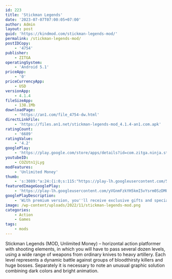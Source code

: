 ```yaml
---
id: 223
title: 'Stickman Legends'
date: '2023-07-07T07:00:05+07:00'
author: Admin
layout: post
guid: 'https://kindmod.com/stickman-legends-mod/'
permalink: /stickman-legends-mod/
postIDCopy:
    - '4754'
publisher:
    - ZITGA
operatingSystem:
    - 'Android 5.1'
priceApp:
    - '0'
priceCurrencyApp:
    - USD
versionApp:
    - 4.1.4
fileSizeApp:
    - 138.1Mb
downloadPage:
    - 'https://an1.com/file_4754-dw.html'
directLinkFile:
    - 'https://files.an1.net/stickman-legends-mod_4.1.4-an1.com.apk'
ratingCount:
    - '6689'
ratingValue:
    - '4.2'
googlePlay:
    - 'https://play.google.com/store/apps/details?id=com.zitga.ninja.stickman.legends.shadow.wars'
youtubeID:
    - COZUtn1jLyg
modFeatures:
    - 'Unlimited Money'
thumb:
    - 's:3089:"a:24:{i:0;s:115:"https://play-lh.googleusercontent.com/5oGQk5l6WJMQfM0D2gQoP0_nwQEgx40_h44dAUXpYqXfeF-afBDUPVP6C81DBHOmOQY=w526-h296";i:1;s:116:"https://play-lh.googleusercontent.com/jzR2UfUy0YG7nyTnvLMlixj93-8uY6ZChrDtMTWMMMSGervG3HXjAYkgV0k0kJS8GuOY=w526-h296";i:2;s:115:"https://play-lh.googleusercontent.com/CTamLpM-ySiik93sx9HCi2IN2d6D5T7-1uLakyGLbldCKvLpSzVA2tgEXrNA4aLPohI=w526-h296";i:3;s:115:"https://play-lh.googleusercontent.com/ifrZppI1aGNAeLbBUf8A9NWvBjYb5ceZoaEppxIE7wM85MySdLUyTiBxL0yaBzTmTcA=w526-h296";i:4;s:114:"https://play-lh.googleusercontent.com/wp5ZHv8DrVlwErRRLcLMlRCEU7zPPGjfThad3SLmhigBX4DL9oC4PPz6KfTMqUMkfQ=w526-h296";i:5;s:115:"https://play-lh.googleusercontent.com/puXm0bzm6aLy9v66FMWHPKA3nyxf1Hh04LSC6vOH-gFBurT9ZOdxg5v2WWSTUKwIYhE=w526-h296";i:6;s:115:"https://play-lh.googleusercontent.com/1Lmd5KywGz0wLtirUgPpDcNhowIGram2ylH6fIZhqYmHgG6nHu9s7Kc1o7q-S3Qziio=w526-h296";i:7;s:116:"https://play-lh.googleusercontent.com/qZpsiYYdYy2ZYgfmMUMu7wZA1rI1AjtveNJMnb7J1AKBR95XP2YjBhsZtr5uSD9b6ngL=w526-h296";i:8;s:115:"https://play-lh.googleusercontent.com/k6KgxNaQyq7NUGE0cOi-2mXjbIx93wRheSdKA7Hljs644pUjrQraxAPlxX3ISVv_sFc=w526-h296";i:9;s:115:"https://play-lh.googleusercontent.com/S70yc-SF5AX3K3ytHE0RObT-twPu5S_HzOD42u01xoucLv3QNs2vyV9Op6I5ZEMktaM=w526-h296";i:10;s:115:"https://play-lh.googleusercontent.com/z23dXdydWmOqPEka6KfZq6IMhPyBzCBEeMQ2Fe_8wv5TxL2xSns8pXFbKd0hve3KxOQ=w526-h296";i:11;s:115:"https://play-lh.googleusercontent.com/zRehbqzUm4GM1oMj7z7dcfODsRXS4X4I_ZKpSInGnvRuaX1xONQERJ1zNPzE66-HOdA=w526-h296";i:12;s:115:"https://play-lh.googleusercontent.com/Ix7yhHx8YB16G2zN0vcgt4VUpOXQf5FCJOV2rMeH2aRnc1gyBIW-wdUeUZX_CC_56jo=w526-h296";i:13;s:115:"https://play-lh.googleusercontent.com/srR5Tr4ZGi6pkh3GW9TLgDspZBmKvdyWDKbY5tIWqDWQcuLnsBM-3zMoRxqQUT0G1wU=w526-h296";i:14;s:115:"https://play-lh.googleusercontent.com/gR4AMCTWj-osmZ890JpBAhBwkzJFq7cGpYOvbzWFsynvtXH7SdwskRqEeqNwyHO01vw=w526-h296";i:15;s:114:"https://play-lh.googleusercontent.com/8gVN_pXEpOD4w_S-cVEw5Sbt8e3y1d7Ccc6ZyQtn63Dhx_Mp3EfBr-zKkMU7lOLUSA=w526-h296";i:16;s:114:"https://play-lh.googleusercontent.com/Z6cSyJgjXAGNWj6Wo-1CK2JDAWb-veGo7UAv8hn74dR5L6OmSfyvOVV6r3n0JduYJA=w526-h296";i:17;s:115:"https://play-lh.googleusercontent.com/SER6Vl1AbCXI0JS8e6RV89zs8Vi0586-U_1IRYSUYEdR_eszR4DBa0jVtjvs3ITpu28=w526-h296";i:18;s:114:"https://play-lh.googleusercontent.com/KpEHItqsv-fcjJGzrLoB3Pvn2CRsSFqF-x5X3bOQa2PuZ_g-MH5rxWhg5iZ1BaSl3g=w526-h296";i:19;s:115:"https://play-lh.googleusercontent.com/vO5jrWoT7DXcm974elikfVf5DC3FNRIZ9eosBCgxP8j0H3v3NoFZkK1g54D0hrXcALE=w526-h296";i:20;s:115:"https://play-lh.googleusercontent.com/uG5WHXxNVzMKPSJNVADy4qo5JDQfOVJbi0XVwlsLb9AL1Dh5QVL89pwt9k9EG0hyqgI=w526-h296";i:21;s:114:"https://play-lh.googleusercontent.com/bzHjeh9WVV59aGOE8wQZc03IB5I-Eh1LL4YreKZ8tQ_jLCtlvOiKUqe879dMmelcfw=w526-h296";i:22;s:115:"https://play-lh.googleusercontent.com/Mz6kl6TBfc25cq0M51LGjeXgu98Qg0ykmwpW1r2Lxkflyqs-ps1hvvfmscOJDZ6tVcE=w526-h296";i:23;s:114:"https://play-lh.googleusercontent.com/C5AsHQ0scZ9jwken5mKnamEdjudwywAEmTpIv15x1LkWEid8Gugwko-qk9jRuOHTmw=w526-h296";}";'
featuredImageGooglePlay:
    - 'https://play-lh.googleusercontent.com/yVGnmFzkYH5kmI5vYsrm0SzDMQVSWEihsPkuOViCueubwlFcldj3AwR2ZpeEz-WnGV4'
googlePlayDescription:
    - 'With premium version, you''ll receive exclusive gifts and special benefits as follows:- 10 special hero skins with a total value of more than $30.- 2 exclusive skins only available from special events.'
image: /wp-content/uploads/2022/11/stickman-legends-mod.png
categories:
    - Action
    - Games
tags:
    - mods
---
```


Stickman Legends (MOD, Unlimited Money) – horizontal action platformer with shooting elements, in which you will have to pass several dozen levels, using a wide range of weapons from ordinary knives to heavy artillery. Each level represents a dynamic battle against groups of bloodthirsty killers and huge bosses. Separately it is necessary to note an unusual graphic solution combining dark colors and bright animation.